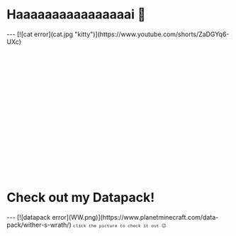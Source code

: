 <h1>Haaaaaaaaaaaaaaaai 👋</h1>
---
[![cat error](cat.jpg "kitty")](https://www.youtube.com/shorts/ZaDGYq6-UXc)

<br> <br> <br> <br> <br> <br> <br> <br> <br> <br> <br> <br> <br> <br> <br> <br>


<h1>Check out my Datapack!</h1>
---
 [![datapack error](WW.png)](https://www.planetminecraft.com/data-pack/wither-s-wrath/)
<span style="font-family: 'Courier'; font-size: 0.7em;"> click the picture to check it out 😉 <span>
